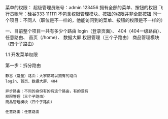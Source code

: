 菜单的权限：
  超级管理员账号：admin 123456 拥有全部的菜单、按钮的权限
  飞行员账号：硅谷333 111111 不包含权限管理模块、按钮的权限并非全部按钮
  同一个项目：不同人（职位是不一样的，他能访问到的菜单、按钮的权限是不一样的）

一、目前整个项目一共有多少个路由
  login（登录页面）、
  404（404一级路由）、
  任意路由、
  首页（/home）、
  数据大屏
  权限管理（三个子路由）
  商品管理模块（四个子路由）

1.1 开发菜单权限

  第一步：拆分路由

    静态（常量）路由：大家都可以拥有的路由
    login、首页、数据大屏、404

    异步路由：不同的身份有的有这个路由，有的没有
    权限管理（三个子路由）
    商品管理模块（四个子路由）

    任意路由：任意路由

